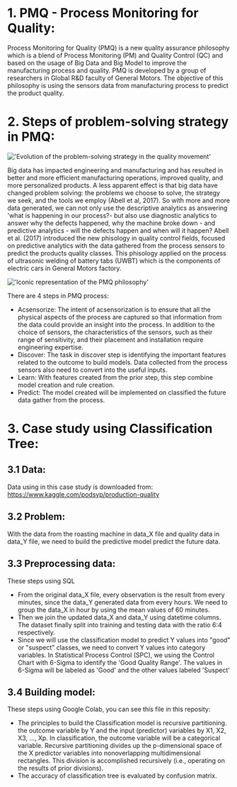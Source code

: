 # 1. PMQ - Process Monitoring for Quality:
Process Monitoring for Quality (PMQ) is a new quality assurance philosophy which is a blend of Process Monitoring (PM) and Quality Control (QC) and based on the usage of 
Big Data and Big Model to improve the manufacturing process and quality. PMQ is developed by a group of researchers in Global R&D faculty of General Motors. 
The objective of this philosophy is using the sensors data from manufacturing process to predict the product quality. 
# 2. Steps of problem-solving strategy in PMQ:
!['Evolution of the problem-solving strategy in the quality movement'](https://user-images.githubusercontent.com/65806329/119638497-ebe88280-be40-11eb-8169-e96afb866423.png)


Big data has impacted engineering and manufacturing and has resulted in better and more efficient manufacturing operations, improved quality, and more personalized products. A less apparent effect is that big data have changed problem solving: the problems we choose to solve, the strategy we seek, and the tools we employ (Abell et al, 2017). So with more and more data generated, we can not only use the descriptive analytics as answering 'what is happening in our process?- but also use diagnostic analytics to answer why the defects happened, why the machine broke down - and predictive analytics - will the defects happen and when will it happen? Abell et al. (2017) introduced the new phisology in quality control fields, focused on predictive analytics with the data gathered from the process sensors to predict the products quality classes. This phisology applied on the process of ultrasonic welding of battery tabs (UWBT) which is the components of electric cars in General Motors factory.

!['Iconic representation of the PMQ philosophy'](https://user-images.githubusercontent.com/65806329/119639164-8b0d7a00-be41-11eb-9574-23b1ec731974.png)

There are 4 steps in PMQ process:
* Acsensorize: The intent of acsensorization is to ensure that all the physical aspects of the process are captured so that information from the data could provide an insight into the process. In addition to the choice of sensors, the characteristics of the sensors, such as their range of sensitivity, and their placement and installation require
engineering expertise.
* Discover: The task in discover step is identifying the important features related to the outcome to build models. Data collected from the process sensors also need to convert into the useful inputs. 
* Learn: With features created from the prior step, this step combine model creation and rule creation.
* Predict: The model created will be implemented on classified the future data gather from the process.

# 3. Case study using Classification Tree:
## 3.1 Data:
Data using in this case study is downloaded from: https://www.kaggle.com/podsyp/production-quality

## 3.2 Problem:
With the data from the roasting machine in data_X file and quality data in data_Y file, we need to build the predictive model predict the future data.

## 3.3 Preprocessing data:
These steps using SQL
* From the original data_X file, every observation is the result from every minutes, since the data_Y generated data from every hours. We need to group the data_X in hour by using the mean values of 60 minutes.
* Then we join the updated data_X and data_Y using datetime columns. The dataset finally split into training and testing data with the ratio 6:4 respectively.
* Since we will use the classification model to predict Y values into "good" or "suspect" classes, we need to convert Y values into category variables. In Statistical Process Control (SPC), we using the Control Chart with 6-Sigma to identify the 'Good Quality Range'. The values in 6-Sigma will be labeled as 'Good' and the other values labeled 'Suspect'
## 3.4 Building model:
These steps using Google Colab, you can see this file in this reposity:
* The principles to build the Classification model is recursive partitioning. the outcome variable by Y and the input (predictor) variables by X1, X2, X3, …, Xp. In
classification, the outcome variable will be a categorical variable. Recursive partitioning divides up the p-dimensional space of the X predictor variables into nonoverlapping multidimensional rectangles. This division is accomplished recursively (i.e., operating on the results of prior divisions).
* The accuracy of classification tree is evaluated by confusion matrix.
